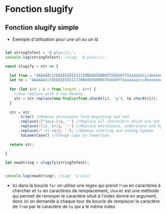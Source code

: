 # Fonction slugify

## Fonction slugify simple
- Exemple d'utilisation pour une url ou un id
```js

let stringToTest = 'À plus:/!;';
console.log(stringToTest); //Log: 'À plus:/!;'

const slugify = str => {
  
  let from = "ÁÄÂÀÃÅČÇĆĎÉĚËÈÊẼĔȆÍÌÎÏŇÑÓÖÒÔÕØŘŔŠŤÚŮÜÙÛÝŸŽáäâàãåčçćďéěëèêẽĕȇíìîïňñóöòôõøðřŕšťúůüùûýÿžþÞĐđßÆa·/_,:;"; //List all special characters which need to be transformed (like accents and special letters)
  let to = "AAAAAACCCDEEEEEEEEIIIINNOOOOOORRSTUUUUUYYZaaaaaacccdeeeeeeeeiiiinnooooooorrstuuuuuyyzbBDdBAa------"; //List all characters for replacement 
  
  for (let i=0 ; i < from.length ; i++) {
    //Use replace with a new RexExp
    str = str.replace(new RegExp(from.charAt(i), 'g'), to.charAt(i));
  }
  
  str = str
      .trim() //Remove whitespace form beginning and end
      .replace(/[^\w\s-]/g, '') //Replace all characters which are not letters or numbers ( '\w' or 'a-zA-Z0-9' ), whitespace ( '\s' ) or '-', by an empty character (thus removing it)
      .replace(/[\s_-]+/g, '-') //Replace whitespace, underscore and hyphen by hyphen (if more than one , then it is replaced by only one hyphen)
      .replace(/^-+|-+$/g, ''); //Remove starting and ending hyphen
      .toLowerCase() //Change caps to lowercase
  
  return str;
  
}

let newString = slugify(stringToTest);


console.log(newString); //Log: 'a-plus'

```
+ Ici dans la boucle ``for`` on utilise une regex qui prend ``from`` en caractères à chercher et ``to`` en caractères de remplacement, ``charAt`` est une méthode qui permet de renvoyer le caractère situé à l'index donné en argument, donc ici on demande à chaque tour de boucle de remplacer le caractère de ``from`` par le caractère de ``to`` qui a le même index